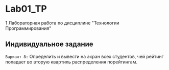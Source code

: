 # Lab01_TP
1 Лабораторная работа по дисциплине "Технологии Программирования"

## Индивидуальное задание
`Вариант 8:` Определить и вывести на экран всех студентов, чей рейтинг попадает во вторую квартиль распределения порейтингам.